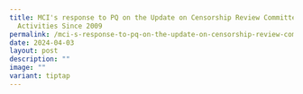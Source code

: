 ```yaml
---
title: MCI's response to PQ on the Update on Censorship Review Committee's
  Activities Since 2009
permalink: /mci-s-response-to-pq-on-the-update-on-censorship-review-committee-s-activities-since-2009/
date: 2024-04-03
layout: post
description: ""
image: ""
variant: tiptap
---
```

